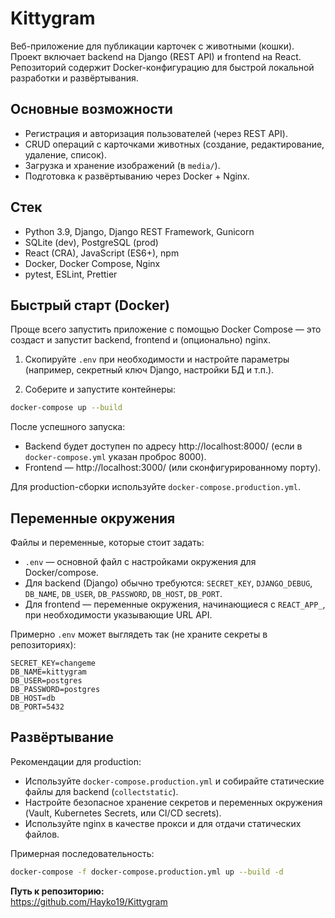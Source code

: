 # Kittygram

Веб-приложение для публикации карточек с животными (кошки). Проект включает backend на Django (REST API) и frontend на React. Репозиторий содержит Docker-конфигурацию для быстрой локальной разработки и развёртывания.

## Основные возможности

- Регистрация и авторизация пользователей (через REST API).
- CRUD операций с карточками животных (создание, редактирование, удаление, список).
- Загрузка и хранение изображений (в `media/`).
- Подготовка к развёртыванию через Docker + Nginx.

## Стек

* Python 3.9, Django, Django REST Framework, Gunicorn
* SQLite (dev), PostgreSQL (prod)
* React (CRA), JavaScript (ES6+), npm
* Docker, Docker Compose, Nginx
* pytest, ESLint, Prettier

## Быстрый старт (Docker)

Проще всего запустить приложение с помощью Docker Compose — это создаст и запустит backend, frontend и (опционально) nginx.

1) Скопируйте `.env` при необходимости и настройте параметры (например, секретный ключ Django, настройки БД и т.п.).

2) Соберите и запустите контейнеры:

```bash
docker-compose up --build
```

После успешного запуска:
- Backend будет доступен по адресу http://localhost:8000/ (если в `docker-compose.yml` указан проброс 8000).
- Frontend — http://localhost:3000/ (или сконфигурированному порту).

Для production-сборки используйте `docker-compose.production.yml`.

## Переменные окружения

Файлы и переменные, которые стоит задать:

- `.env` — основной файл с настройками окружения для Docker/compose.
- Для backend (Django) обычно требуются: `SECRET_KEY`, `DJANGO_DEBUG`, `DB_NAME`, `DB_USER`, `DB_PASSWORD`, `DB_HOST`, `DB_PORT`.
- Для frontend — переменные окружения, начинающиеся с `REACT_APP_`, при необходимости указывающие URL API.

Примерно `.env` может выглядеть так (не храните секреты в репозиториях):

```
SECRET_KEY=changeme
DB_NAME=kittygram
DB_USER=postgres
DB_PASSWORD=postgres
DB_HOST=db
DB_PORT=5432
```

## Развёртывание

Рекомендации для production:

- Используйте `docker-compose.production.yml` и собирайте статические файлы для backend (`collectstatic`).
- Настройте безопасное хранение секретов и переменных окружения (Vault, Kubernetes Secrets, или CI/CD secrets).
- Используйте nginx в качестве прокси и для отдачи статических файлов.

Примерная последовательность:

```bash
docker-compose -f docker-compose.production.yml up --build -d
```

**Путь к репозиторию:**  
https://github.com/Hayko19/Kittygram

